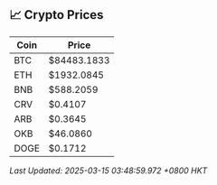 ## 📈 Crypto Prices

| Coin | Price |
| ---- | ----- |
| BTC | $84483.1833 |
| ETH | $1932.0845 |
| BNB | $588.2059 |
| CRV | $0.4107 |
| ARB | $0.3645 |
| OKB | $46.0860 |
| DOGE | $0.1712 |

_Last Updated: 2025-03-15 03:48:59.972 +0800 HKT_